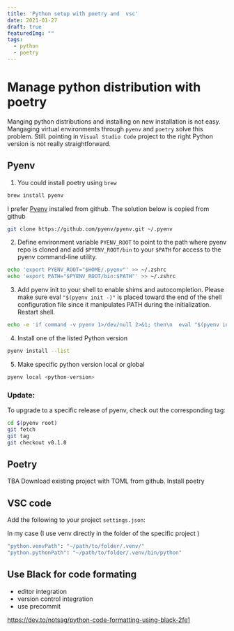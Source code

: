 ```yaml
---
title: 'Python setup with poetry and  vsc'
date: 2021-01-27
draft: true
featuredImg: ""
tags: 
  - python
  - poetry
---
```


# Manage python distribution with poetry

Manging python distributions and installing on new installation is not easy.
Mangaging virtual environments through `pyenv`  and `poetry` solve this problem.
Still. pointing in `Visual Studio Code`  project to the right Python version is not really  straightforward.

## Pyenv

1. You could install poetry using `brew`

```bash
brew install pyenv
```

  I prefer [Pyenv](https://github.com/pyenv/pyenv-installer) installed from github. The solution below is copied from github

  ```bash
  git clone https://github.com/pyenv/pyenv.git ~/.pyenv
  ```

2. Define environment variable `PYENV_ROOT` to point to the path where pyenv repo is cloned and add `$PYENV_ROOT/bin` to your `$PATH` for access to the pyenv command-line utility.
   
  ```bash
  echo 'export PYENV_ROOT="$HOME/.pyenv"' >> ~/.zshrc
  echo 'export PATH="$PYENV_ROOT/bin:$PATH"' >> ~/.zshrc
  ```

3. Add pyenv init to your shell to enable shims and autocompletion. Please make sure eval `"$(pyenv init -)"` is placed toward the end of the shell configuration file since it manipulates PATH during the initialization. Restart shell.

```bash
echo -e 'if command -v pyenv 1>/dev/null 2>&1; then\n  eval "$(pyenv init -)"\nfi' >> ~/.zshrc
```

4. Install one of the listed Python version

```bash
pyenv install --list
```

5. Make specific python version local or global
  
```bash
pyenv local <python-version>
```

### Update:
To upgrade to a specific release of pyenv, check out the corresponding tag:

```bash
cd $(pyenv root)
git fetch
git tag
git checkout v0.1.0
```


## Poetry 

TBA
Download existing project with TOML from github.
Install poetry

## VSC code

Add the following to your project `settings.json`:

In my case (I use venv directly in the folder of the specific project )

<!--"python.venvPath": "~/PhD/Projects/rhythmical/.venv/"-->
<!--"python.pythonPath": "~/PhD/Projects/rhythmical/.venv/bin/python"-->


  ```bash
  "python.venvPath": "~/path/to/folder/.venv/"
  "python.pythonPath": "~/path/to/folder/.venv/bin/python"
  ```

## Use Black for code formating

-  editor integration
- version control integration
- use precommit

https://dev.to/notsag/python-code-formatting-using-black-2fe1
